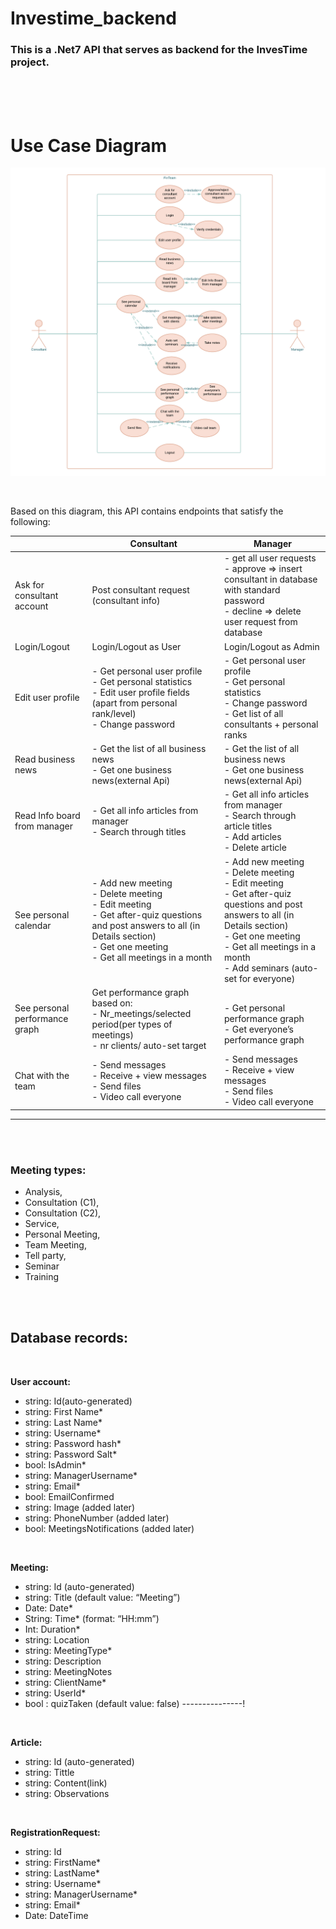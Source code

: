 # Investime_backend
### This is a .Net7 API that serves as backend for the InvesTime project.
<br><br><br>


# Use Case Diagram
![UseCase Diagram](assets/InvesTime.png "UseCase Diagram")

<br>

Based on this diagram, this API contains endpoints that satisfy the following:


|                               | Consultant                    |Manager                     |
|------------------------------ | ----------------------------- | -------------------------- |
|Ask for consultant account     | Post consultant request (consultant info)| - get all user requests<br> - approve => insert consultant in database with standard password <br> - decline => delete user request from database|
|Login/Logout                   | Login/Logout as User          |Login/Logout as Admin       |
|Edit user profile              | - Get personal user profile <br> - Get personal statistics <br> - Edit user profile fields (apart from personal rank/level)<br> -	Change password| -	Get personal user profile <br> - Get personal statistics <br> - Change password<br> -	Get list of all consultants + personal ranks|
|Read business news             | - Get the list of all business news<br> -	Get one business news(external Api)| - Get the list of all business news<br> -	Get one business news(external Api)|
|Read Info board from manager   | - Get all info articles from manager<br> - Search through titles| -	Get all info articles from manager<br> - Search through article titles <br> - Add articles <br> - Delete article|
|See personal calendar          |- Add new meeting<br> - Delete meeting <br> - Edit meeting <br> - Get after-quiz questions and post answers to all (in Details section) <br> - Get one meeting <br> - Get all meetings in a month<br>|- Add new meeting<br> - Delete meeting <br> - Edit meeting <br> - Get after-quiz questions and post answers to all (in Details section) <br> - Get one meeting <br> - Get all meetings in a month<br> -  Add seminars (auto-set for everyone)|
|See personal performance graph | Get performance graph based on: <br>- Nr_meetings/selected period(per types of meetings) <br> - nr clients/ auto-set target | <br>- Get personal performance graph<br>- Get everyone’s performance graph|
|Chat with the team             | -	Send messages<br> - Receive + view messages<br> - Send files<br> - Video call everyone|  -	Send messages<br> - Receive + view messages<br> - Send files<br> - Video call everyone|
------------------------------------------------------------------------------------------------------------------------------------------------------------------------------------------------------------------------------------------------------------------------------------------------------------------------------------------------------------------------------------------------------------------------------------------------------------------------------------

<br><br>


### Meeting types:
* Analysis,
* Consultation (C1),
* Consultation (C2),
* Service,
* Personal Meeting,
* Team Meeting,
* Tell party,
* Seminar
* Training

<br><br>

## Database records:
<br>

<b>User account:</b>
-	string: Id(auto-generated)
-	string: First Name*
-	string: Last Name*
-	string: Username*
-	string: Password hash*
-	string: Password Salt*
-	bool:   IsAdmin*
-	string: ManagerUsername*
-	string: Email*
-	bool:   EmailConfirmed
-	string: Image (added later)
-	string: PhoneNumber (added later)
-	bool:   MeetingsNotifications (added later)
<br>

<b>Meeting:</b>
-	string: Id (auto-generated)
-	string: Title (default value: “Meeting”)
-	Date:   Date*
-	String: Time* (format: “HH:mm”)
-	Int:    Duration*
-	string: Location
-	string: MeetingType*
-	string: Description
-	string: MeetingNotes
-	string: ClientName*
-	string: UserId*
-	bool  : quizTaken (default value: false) ---------------!
<br>

<b>Article:</b>
-   string: Id (auto-generated)
-	string: Tittle
-	string: Content(link)
-	string: Observations
<br>

<b>RegistrationRequest:</b>
-   string: Id
-   string: FirstName*
-   string: LastName*
-   string: Username*
-   string: ManagerUsername*
-   string: Email*
-   Date: DateTime
<br>


